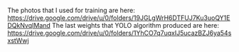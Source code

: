 The photos that I used for training are here: https://drive.google.com/drive/u/0/folders/19JGLgWrH6DTFUJ7Ku3uoQY1EDQkNvqIMand 
The last weights that YOLO algorithm produced are here: https://drive.google.com/drive/u/0/folders/1YhCO7q7uqxIJ5ucazBZJ6ya54sxstWwj

